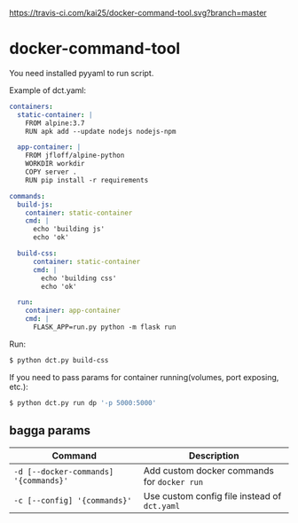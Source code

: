 https://travis-ci.com/kai25/docker-command-tool.svg?branch=master

# docker-command-tool

You need installed pyyaml to run script.

Example of dct.yaml:

```yaml
containers:
  static-container: |
    FROM alpine:3.7
    RUN apk add --update nodejs nodejs-npm

  app-container: |
    FROM jfloff/alpine-python
    WORKDIR workdir
    COPY server .
    RUN pip install -r requirements

commands:
  build-js:
    container: static-container
    cmd: |
      echo 'building js'
      echo 'ok'

  build-css:
      container: static-container
      cmd: |
        echo 'building css'
        echo 'ok'

  run:
    container: app-container
    cmd: |
      FLASK_APP=run.py python -m flask run
```

Run:
```sh
$ python dct.py build-css
```

If you need to pass params for container running(volumes, port exposing, etc.):
```sh
$ python dct.py run dp '-p 5000:5000'
```

## bagga params
Command | Description
------- | -----------
`-d [--docker-commands] '{commands}'` | Add custom docker commands for `docker run`
`-c [--config] '{commands}'` | Use custom config file instead of `dct.yaml`
